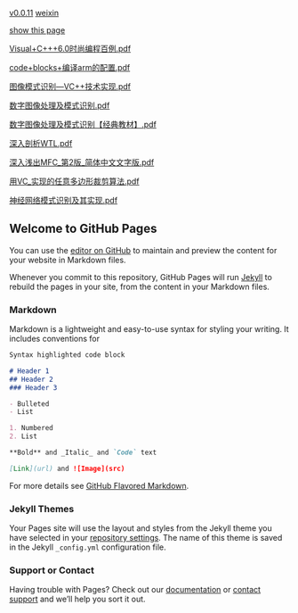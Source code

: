 [v0.0.11](https://github.com/littleflute/PDFs/edit/master/README.md) [weixin](https://littleflute.github.io/weixin)

[show this page](https://littleflute.github.io/PDFs/)

[Visual+C+++6.0时尚编程百例.pdf](PDFs/Visual+C+++6.0时尚编程百例.pdf)

[code+blocks+编译arm的配置.pdf](PDFs/code+blocks+编译arm的配置.pdf)

[图像模式识别—VC++技术实现.pdf](PDFs/图像模式识别—VC++技术实现.pdf)

[数字图像处理及模式识别.pdf](PDFs/数字图像处理及模式识别.pdf)

[数字图像处理及模式识别【经典教材】.pdf](PDFs/数字图像处理及模式识别【经典教材】.pdf)

[深入剖析WTL.pdf](PDFs/深入剖析WTL.pdf)

[深入浅出MFC_第2版_简体中文文字版.pdf](PDFs/深入浅出MFC_第2版_简体中文文字版.pdf)

[用VC_实现的任意多边形裁剪算法.pdf](PDFs/用VC_实现的任意多边形裁剪算法.pdf)

[神经网络模式识别及其实现.pdf](PDFs/神经网络模式识别及其实现.pdf)









## Welcome to GitHub Pages

You can use the [editor on GitHub](https://github.com/littleflute/PDFs/edit/master/README.md) to maintain and preview the content for your website in Markdown files.

Whenever you commit to this repository, GitHub Pages will run [Jekyll](https://jekyllrb.com/) to rebuild the pages in your site, from the content in your Markdown files.

### Markdown

Markdown is a lightweight and easy-to-use syntax for styling your writing. It includes conventions for

```markdown
Syntax highlighted code block

# Header 1
## Header 2
### Header 3

- Bulleted
- List

1. Numbered
2. List

**Bold** and _Italic_ and `Code` text

[Link](url) and ![Image](src)
```

For more details see [GitHub Flavored Markdown](https://guides.github.com/features/mastering-markdown/).

### Jekyll Themes

Your Pages site will use the layout and styles from the Jekyll theme you have selected in your [repository settings](https://github.com/littleflute/PDFs/settings). The name of this theme is saved in the Jekyll `_config.yml` configuration file.

### Support or Contact

Having trouble with Pages? Check out our [documentation](https://help.github.com/categories/github-pages-basics/) or [contact support](https://github.com/contact) and we’ll help you sort it out.
